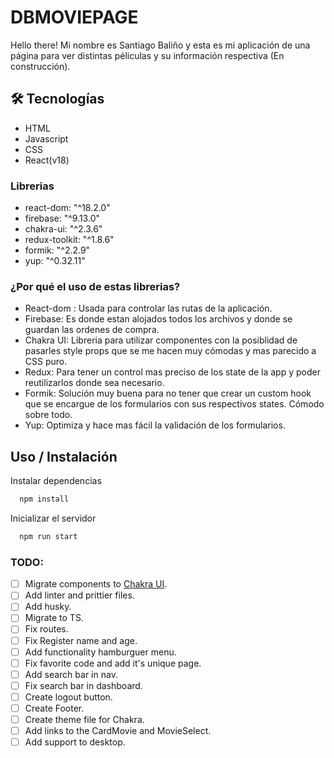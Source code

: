 # DBMOVIEPAGE

Hello there! Mi nombre es Santiago Baliño y esta es mi aplicación de una página para ver distintas péliculas y su información respectiva (En construcción).

## 🛠 Tecnologías

-   HTML
-   Javascript
-   CSS
-   React(v18)

### Librerias

-   react-dom: "^18.2.0"
-   firebase: "^9.13.0"
-   chakra-ui: "^2.3.6"
-   redux-toolkit: "^1.8.6"
-   formik: "^2.2.9"
-   yup: "^0.32.11"

### ¿Por qué el uso de estas librerias?

-   React-dom : Usada para controlar las rutas de la aplicación.
-   Firebase: Es donde estan alojados todos los archivos y donde se guardan las ordenes de compra.
-   Chakra UI: Libreria para utilizar componentes con la posiblidad de pasarles style props que se me hacen muy cómodas y mas parecido a CSS puro.
-   Redux: Para tener un control mas preciso de los state de la app y poder reutilizarlos donde sea necesario.
-   Formik: Solución muy buena para no tener que crear un custom hook que se encargue de los formularios con sus respectivos states. Cómodo sobre todo.
-   Yup: Optimiza y hace mas fácil la validación de los formularios.

## Uso / Instalación

Instalar dependencias

```bash
  npm install
```

Inicializar el servidor

```bash
  npm run start
```

### **TODO:**

-   [ ] Migrate components to [Chakra UI](https://chakra-ui.com/).
-   [ ] Add linter and prittier files.
-   [ ] Add husky.
-   [ ] Migrate to TS.
-   [ ] Fix routes.
-   [ ] Fix Register name and age.
-   [ ] Add functionality hamburguer menu.
-   [ ] Fix favorite code and add it's unique page.
-   [ ] Add search bar in nav.
-   [ ] Fix search bar in dashboard.
-   [ ] Create logout button.
-   [ ] Create Footer.
-   [ ] Create theme file for Chakra.
-   [ ] Add links to the CardMovie and MovieSelect.
-   [ ] Add support to desktop.
